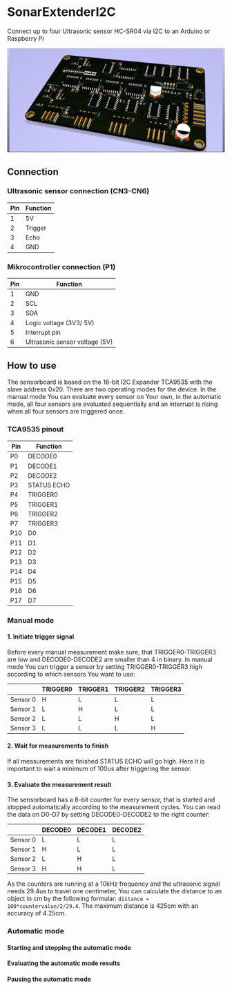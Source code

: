 # SonarExtenderI2C
Connect up to four Ultrasonic sensor HC-SR04 via I2C to an Arduino or Raspberry Pi

![SonarExtender rendering](/doc/pcbrendering.png)

## Connection

### Ultrasonic sensor connection (CN3-CN6)

| Pin | Function |
|-----|----------|
| 1 | 5V |
| 2 | Trigger |
| 3 | Echo |
| 4 | GND |

### Mikrocontroller connection (P1)

| Pin | Function |
|-----|----------|
| 1 | GND |
| 2 | SCL |
| 3 | SDA |
| 4 | Logic voltage (3V3/ 5V) |
| 5 | Interrupt pin |
| 6 | Ultrasonic sensor voltage (5V) |

## How to use

The sensorboard is based on the 16-bit I2C Expander TCA9535 with the slave address 0x20. There are two operating modes for the device. In the manual mode You can evaluate every sensor on Your own, in the automatic mode, all four sensors are evaluated sequentially and an interrupt is rising when all four sensors are triggered once.

### TCA9535 pinout

| Pin | Function |
|-----|----------|
| P0 | DECODE0 |
| P1 | DECODE1 |
| P2 | DECODE2 |
| P3 | STATUS ECHO |
| P4 | TRIGGER0 |
| P5 | TRIGGER1 |
| P6 | TRIGGER2 |
| P7 | TRIGGER3 |
| P10 | D0 |
| P11 | D1 |
| P12 | D2 |
| P13 | D3 |
| P14 | D4 |
| P15 | D5 |
| P16 | D6 |
| P17 | D7 |

### Manual mode

#### 1. Initiate trigger signal 

Before every manual measurement make sure, that TRIGGER0-TRIGGER3 are low and DECODE0-DECODE2 are smaller than 4 in binary.
In manual mode You can trigger a sensor by setting TRIGGER0-TRIGGER3 high according to which sensors You want to use:

|          | TRIGGER0 | TRIGGER1 | TRIGGER2 | TRIGGER3 |
|----------|----|----|----|----|
| Sensor 0 | H | L | L | L |
| Sensor 1 | L | H | L | L |
| Sensor 2 | L | L | H | L |
| Sensor 3 | L | L | L | H |

#### 2. Wait for measurements to finish

If all measurements are finished STATUS ECHO will go high. Here it is important to wait a minimum of 100us after triggering the sensor.

#### 3. Evaluate the measurement result

The sensorboard has a 8-bit counter for every sensor, that is started and stopped automatically according to the measurement cycles. You can read the data on D0-D7 by setting DECODE0-DECODE2 to the right counter:

|          | DECODE0 | DECODE1 | DECODE2 |
|----------|----|----|----|
| Sensor 0 | L | L | L |
| Sensor 1 | H | L | L |
| Sensor 2 | L | H | L |
| Sensor 3 | H | H | L |

As the counters are running at a 10kHz frequency and the ultrasonic signal needs 29.4us to travel one centimeter, You can calculate the distance to an object in cm by the following formular: ```distance = 100*countervalue/2/29.4```. The maximum distance is 425cm with an accuracy of 4.25cm.

### Automatic mode

#### Starting and stopping the automatic mode

#### Evaluating the automatic mode results

#### Pausing the automatic mode
